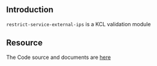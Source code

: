 ## Introduction

`restrict-service-external-ips` is a KCL validation module

## Resource

The Code source and documents are [here](https://github.com/kcl-lang/artifacthub/tree/main/restrict-service-external-ips)
